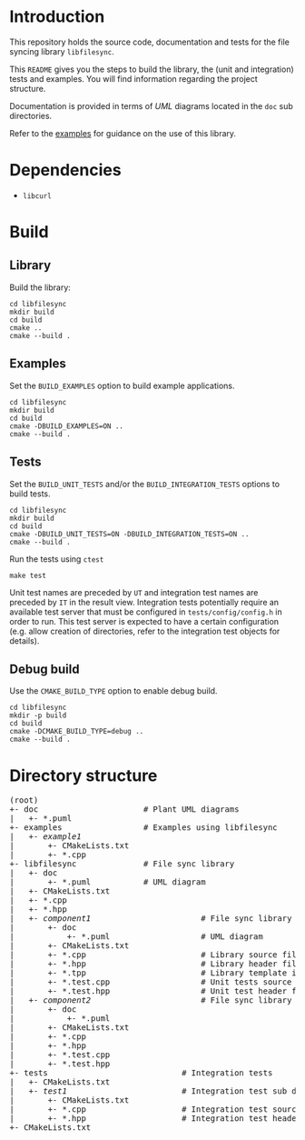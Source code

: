 # Introduction

This repository holds the source code, documentation and tests for the file syncing library `libfilesync`.

This `README` gives you the steps to build the library, the (unit and integration) tests and examples.
You will find information regarding the project structure.

Documentation is provided in terms of <em>UML</em> diagrams located in the `doc` sub directories.

Refer to the [examples](#examples) for guidance on the use of this library.

# Dependencies

- `libcurl`

# Build

## Library

Build the library:
```shell
cd libfilesync
mkdir build
cd build
cmake ..
cmake --build .
```

## Examples

Set the `BUILD_EXAMPLES` option to build example applications.

```shell
cd libfilesync
mkdir build
cd build
cmake -DBUILD_EXAMPLES=ON ..
cmake --build .
```

## Tests

Set the `BUILD_UNIT_TESTS` and/or the `BUILD_INTEGRATION_TESTS` options to build tests.

```shell
cd libfilesync
mkdir build
cd build
cmake -DBUILD_UNIT_TESTS=ON -DBUILD_INTEGRATION_TESTS=ON ..
cmake --build .
```

Run the tests using `ctest`
```shell
make test
```

Unit test names are preceded by `UT` and integration test names are preceded by `IT` in the result view. Integration tests potentially require an available test server that must be configured in `tests/config/config.h` in order to run. This test server is expected to have a certain configuration (e.g. allow creation of directories, refer to the integration test objects for details).

## Debug build

Use the `CMAKE_BUILD_TYPE` option to enable debug build.

```shell
cd libfilesync
mkdir -p build
cd build
cmake -DCMAKE_BUILD_TYPE=debug ..
cmake --build .
```

# Directory structure

<pre>
(root)
+- doc                      # Plant UML diagrams
|   +- *.puml
+- examples                 # Examples using libfilesync
|   +- <em>example1</em>
|       +- CMakeLists.txt
|       +- *.cpp
+- libfilesync              # File sync library
|   +- doc
|       +- *.puml           # UML diagram 
|   +- CMakeLists.txt
|   +- *.cpp
|   +- *.hpp
|   +- <em>component1</em>                       # File sync library component sub directory
|       +- doc
|           +- *.puml                   # UML diagram
|       +- CMakeLists.txt
|       +- *.cpp                        # Library source file
|       +- *.hpp                        # Library header file
|       +- *.tpp                        # Library template implementation file
|       +- *.test.cpp                   # Unit tests source file
|       +- *.test.hpp                   # Unit test header file
|   +- <em>component2</em>                       # File sync library component sub directory
|       +- doc
|           +- *.puml                   
|       +- CMakeLists.txt
|       +- *.cpp
|       +- *.hpp
|       +- *.test.cpp
|       +- *.test.hpp
+- tests                            # Integration tests
|   +- CMakeLists.txt
|   +- <em>test1</em>                        # Integration test sub directory
|       +- CMakeLists.txt
|       +- *.cpp                    # Integration test source file
|       +- *.hpp                    # Integration test header file
+- CMakeLists.txt
</pre>